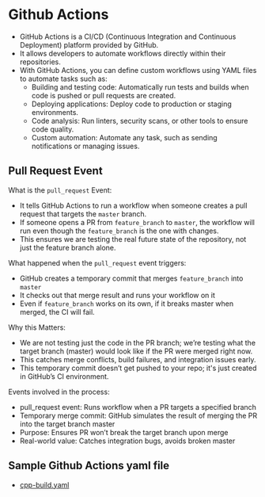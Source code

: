 # Github Actions

- GitHub Actions is a CI/CD (Continuous Integration and Continuous Deployment) platform provided by GitHub.
- It allows developers to automate workflows directly within their repositories. 
- With GitHub Actions, you can define custom workflows using YAML files to automate tasks such as:
  - Building and testing code: Automatically run tests and builds when code is pushed or pull requests are created.
  - Deploying applications: Deploy code to production or staging environments.
  - Code analysis: Run linters, security scans, or other tools to ensure code quality.
  - Custom automation: Automate any task, such as sending notifications or managing issues.

## Pull Request Event

What is the `pull_request` Event:
  - It tells GitHub Actions to run a workflow when someone creates a pull request that targets the `master` branch.
  - If someone opens a PR from `feature_branch` to `master`, the workflow will run even though the `feature_branch` is the one with changes.
  - This ensures we are testing the real future state of the repository, not just the feature branch alone.

What happened when the `pull_request` event triggers:
  - GitHub creates a temporary commit that merges `feature_branch` into `master`
  - It checks out that merge result and runs your workflow on it
  - Even if `feature_branch` works on its own, if it breaks master when merged, the CI will fail.

Why this Matters:
  - We are not testing just the code in the PR branch; we’re testing what the target branch (master) would look like if the PR were merged right now.
  - This catches merge conflicts, build failures, and integration issues early.
  - This temporary commit doesn’t get pushed to your repo; it's just created in GitHub’s CI environment.

Events involved in the process:
  - pull_request event: Runs workflow when a PR targets a specified branch
  - Temporary merge commit: GitHub simulates the result of merging the PR into the target branch master
  - Purpose: Ensures PR won’t break the target branch upon merge
  - Real-world value: Catches integration bugs, avoids broken master

## Sample Github Actions yaml file
- [cpp-build.yaml](.github/workflows/cpp-build.yaml)